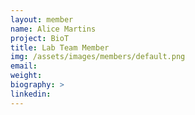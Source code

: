 ```yaml
---
layout: member
name: Alice Martins
project: BioT
title: Lab Team Member
img: /assets/images/members/default.png
email:
weight: 
biography: >
linkedin:
---
```

